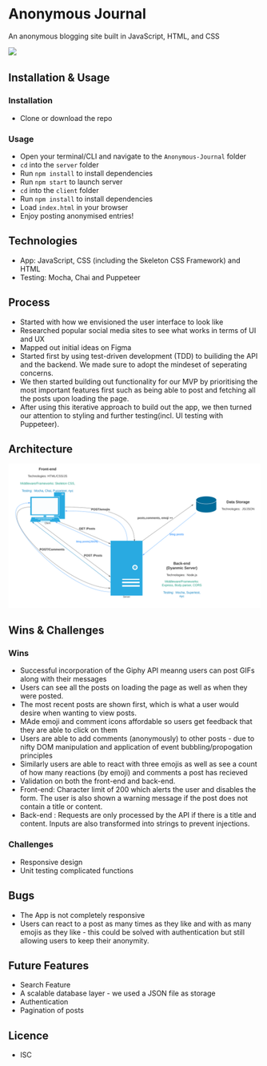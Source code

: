 # Anonymous Journal

An anonymous blogging site built in JavaScript, HTML, and CSS

![](AnonJournalUX.gif)

## Installation & Usage

### Installation

- Clone or download the repo

### Usage

- Open your terminal/CLI and navigate to the `Anonymous-Journal` folder
- `cd` into the `server` folder
- Run `npm install` to install dependencies
- Run `npm start` to launch server
- `cd` into the `client` folder
- Run `npm install` to install dependencies
- Load `index.html` in your browser
- Enjoy posting anonymised entries!

## Technologies

- App: JavaScript, CSS (including the Skeleton CSS Framework) and HTML
- Testing: Mocha, Chai and Puppeteer

## Process

- Started with how we envisioned the user interface to look like
- Researched popular social media sites to see what works in terms of UI and UX
- Mapped out initial ideas on Figma
- Started first by using test-driven development (TDD) to builiding the API and the backend. We made sure to adopt the mindeset of seperating concerns.
- We then started building out functionality for our MVP by prioritising the most important features first such as being able to post and fetching all the posts upon loading the page.
- After using this iterative approach to build out the app, we then turned our attention to styling and further testing(incl. UI testing with Puppeteer).

## Architecture
![](AnonymousJournalArch.svg)

## Wins & Challenges

### Wins
- Successful incorporation of the Giphy API meanng users can post GIFs along with their messages
- Users can see all the posts on loading the page as well as when they were posted.
- The most recent posts are shown first, which is what a user would desire when wanting to view posts.
- MAde emoji and comment icons affordable so users get feedback that they are able to click on them
- Users are able to add comments (anonymously) to other posts - due to nifty DOM manipulation and application of event bubbling/propogation principles
- Similarly users are able to react with three emojis as well as see a count of how many reactions (by emoji) and comments a post has recieved
- Validation on both the front-end and back-end.
- Front-end: Character limit of 200 which alerts the user and disables the form. The user is also shown a warning message if the post does not contain a title or content.
- Back-end : Requests are only processed by the API if there is a title and content. Inputs are also transformed into strings to prevent injections.

### Challenges

- Responsive design 
- Unit testing complicated functions

## Bugs

- The App is not completely responsive
- Users can react to a post as many times as they like and with as many emojis as they like - this could be solved with authentication but still allowing users to keep their anonymity.

## Future Features

- Search Feature
- A scalable database layer - we used a JSON file as storage
- Authentication
- Pagination of posts 

## Licence

- ISC


